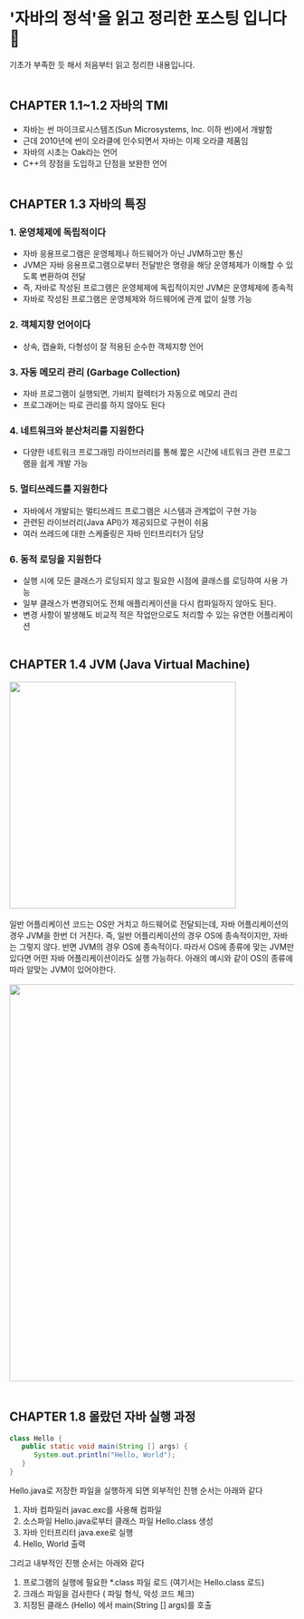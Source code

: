 # '자바의 정석'을 읽고 정리한 포스팅 입니다 🙌 
기초가 부족한 듯 해서 처음부터 읽고 정리한 내용입니다.
</br></br>
## CHAPTER 1.1~1.2 자바의 TMI
- 자바는 썬 마이크로시스템즈(Sun Microsystems, Inc. 이하 썬)에서 개발함
- 근데 2010년에 썬이 오라클에 인수되면서 자바는 이제 오라클 제품임
- 자바의 시초는 Oak라는 언어
- C++의 장점을 도입하고 단점을 보완한 언어
</br></br>
## CHAPTER 1.3 자바의 특징
### 1. 운영체제에 독립적이다
- 자바 응용프로그램은 운영체제나 하드웨어가 아닌 JVM하고만 통신
- JVM은 자바 응용프로그램으로부터 전달받은 명령을 해당 운영체제가 이해할 수 있도록 변환하여 전달
- 즉, 자바로 작성된 프로그램은 운영체제에 독립적이지만 JVM은 운영체제에 종속적 
- 자바로 작성된 프로그램은 운영체제와 하드웨어에 관계 없이 실행 가능

### 2. 객체지향 언어이다
- 상속, 캡슐화, 다형성이 잘 적용된 순수한 객체지향 언어

### 3. 자동 메모리 관리 (Garbage Collection)
- 자바 프로그램이 실행되면, 가비지 컬렉터가 자동으로 메모리 관리
- 프로그래머는 따로 관리를 하지 않아도 된다

### 4. 네트워크와 분산처리를 지원한다
- 다양한 네트워크 프로그래밍 라이브러리를 통해 짧은 시간에 네트워크 관련 프로그램을 쉽게 개발 가능

### 5. 멀티쓰레드를 지원한다
- 자바에서 개발되는 멀티쓰레드 프로그램은 시스템과 관계없이 구현 가능
- 관련된 라이브러리(Java API)가 제공되므로 구현이 쉬움
- 여러 쓰레드에 대한 스케줄링은 자바 인터프리터가 담당

### 6. 동적 로딩을 지원한다
- 실행 시에 모든 클래스가 로딩되지 않고 필요한 시점에 클래스를 로딩하여 사용 가능
- 일부 클래스가 변경되어도 전체 애플리케이션을 다시 컴파일하지 않아도 된다.
- 변경 사항이 발생해도 비교적 적은 작업만으로도 처리할 수 있는 유연한 어플리케이션 
</br></br>
## CHAPTER 1.4 JVM (Java Virtual Machine)

<img src="https://user-images.githubusercontent.com/45943080/185931152-c3a1a907-cf2f-4dc4-880c-6ebce61d05d2.png"  width="400"/></br></br>
일반 어플리케이션 코드는 OS만 거치고 하드웨어로 전달되는데, 자바 어플리케이션의 경우 JVM을 한번 더 거친다. 즉, 일반 어플리케이션의 경우 OS에 종속적이지만, 자바는 그렇지 않다. 반면 JVM의 경우 OS에 종속적이다. 따라서 OS에 종류에 맞는 JVM만 있다면 어떤 자바 어플리케이션이라도 실행 가능하다. 아래의 예시와 같이 OS의 종류에 따라 알맞는 JVM이 있어야한다.</br></br>
<img src="https://user-images.githubusercontent.com/45943080/185932195-c9c94fae-3b75-4371-b54a-2fd052d06316.png"  width="700"/>
</br></br>
## CHAPTER 1.8 몰랐던 자바 실행 과정
```java
class Hello {
   public static void main(String [] args) {
      System.out.println("Hello, World"); 
   }
}
```
Hello.java로 저장한 파일을 실행하게 되면 외부적인 진행 순서는 아래와 같다
1. 자바 컴파일러 javac.exc를 사용해 컴파일
2. 소스파일 Hello.java로부터 클래스 파일 Hello.class 생성
3. 자바 인터프리터 java.exe로 실행
4. Hello, World 출력

그리고 내부적인 진행 순서는 아래와 같다
1. 프로그램의 실행에 필요한 *.class 파일 로드 (여기서는 Hello.class 로드)
2. 크래스 파일을 검사한다 ( 파일 형식, 악성 코드 체크)
3. 지정된 클래스 (Hello) 에서 main(String [] args)를 호출
